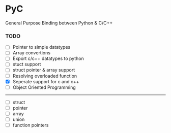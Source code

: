 # PyC
General Purpose Binding between Python &amp; C/C++

### TODO
- [ ] Pointer to simple datatypes
- [ ] Array convertions
- [ ] Export c/c++ datatypes to python
- [ ] stuct support
- [ ] struct pointer & array support
- [ ] Resolving overloaded function
- [x] Seperate support for c and c++
- [ ] Object Oriented Programming
---
- [ ] struct
- [ ] pointer
- [ ] array
- [ ] union
- [ ] function pointers

